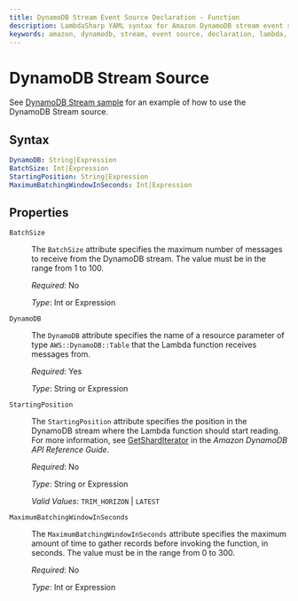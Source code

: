 ```yaml
---
title: DynamoDB Stream Event Source Declaration - Function
description: LambdaSharp YAML syntax for Amazon DynamoDB stream event source
keywords: amazon, dynamodb, stream, event source, declaration, lambda, syntax, yaml, cloudformation
---
```

# DynamoDB Stream Source

See [DynamoDB Stream sample](https://github.com/LambdaSharp/LambdaSharpTool/tree/master/Samples/DynamoDBSample/) for an example of how to use the DynamoDB Stream source.

## Syntax

```yaml
DynamoDB: String|Expression
BatchSize: Int|Expression
StartingPosition: String|Expression
MaximumBatchingWindowInSeconds: Int|Expression
```

## Properties

<dl>

<dt><code>BatchSize</code></dt>
<dd>

The <code>BatchSize</code> attribute specifies the maximum number of messages to receive from the DynamoDB stream. The value must be in the range from 1 to 100.

<i>Required</i>: No

<i>Type</i>: Int or Expression
</dd>

<dt><code>DynamoDB</code></dt>
<dd>

The <code>DynamoDB</code> attribute specifies the name of a resource parameter of type <code>AWS::DynamoDB::Table</code> that the Lambda function receives messages from.

<i>Required</i>: Yes

<i>Type</i>: String or Expression
</dd>

<dt><code>StartingPosition</code></dt>
<dd>

The <code>StartingPosition</code> attribute specifies the position in the DynamoDB stream where the Lambda function should start reading. For more information, see <a href="https://docs.aws.amazon.com/amazondynamodb/latest/APIReference/API_streams_GetShardIterator.html">GetShardIterator</a> in the <i>Amazon DynamoDB API Reference Guide</i>.

<i>Required</i>: No

<i>Type</i>: String or Expression

<i>Valid Values</i>: <code>TRIM_HORIZON</code> | <code>LATEST</code>
</dd>

<dt><code>MaximumBatchingWindowInSeconds</code></dt>
<dd>

The <code>MaximumBatchingWindowInSeconds</code> attribute specifies the maximum amount of time to gather records before invoking the function, in seconds. The value must be in the range from 0 to 300.

<i>Required</i>: No

<i>Type</i>: Int or Expression

</dd>

</dl>
